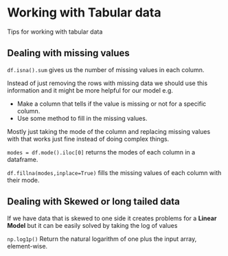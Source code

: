# Working with Tabular data
Tips for working with tabular data

## Dealing with missing values

`df.isna().sum` gives us the number of missing values in each column.

Instead of just removing the rows with missing data we should use this information and it might be more helpful for our model e.g.
* Make a column that tells if the value is missing or not for a specific column.
* Use some method to fill in the missing values.

Mostly just taking the mode of the column and replacing missing values with that works just fine instead of doing complex things.

`modes = df.mode().iloc[0]` returns the modes of each column in a dataframe.

`df.fillna(modes,inplace=True)` fills the missing values of each column with their mode.

## Dealing with Skewed or long tailed data

If we have data that is skewed to one side it creates problems for a **Linear Model** but it can be easily solved by taking the log of values

`np.log1p()` Return the natural logarithm of one plus the input array, element-wise.

